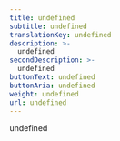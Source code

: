 ```yaml
---
title: undefined
subtitle: undefined
translationKey: undefined
description: >-
  undefined
secondDescription: >-
  undefined
buttonText: undefined
buttonAria: undefined
weight: undefined
url: undefined
---
```


undefined
